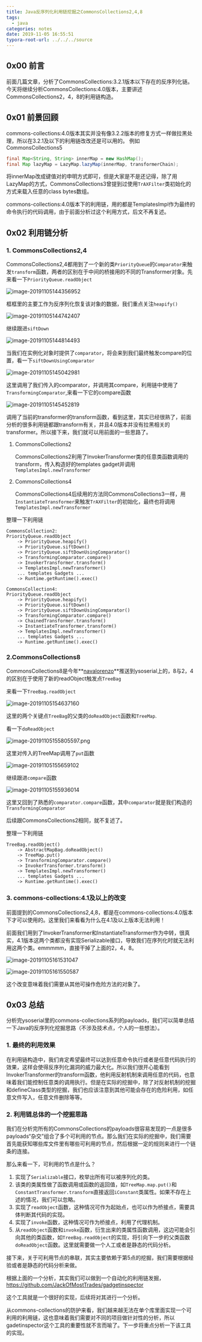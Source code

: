 ```yaml
---
title: Java反序列化利用链挖掘之CommonsCollections2,4,8
tags: 
  - java
categories: notes
date: 2019-11-05 16:55:51
typora-root-url: ../../../source
---
```


## 0x00 前言

前面几篇文章，分析了CommonsCollections:3.2.1版本以下存在的反序列化链。今天将继续分析CommonsCollections:4.0版本，主要讲述CommonsCollections2，4，8的利用链构造。

<!-- more -->

## 0x01 前景回顾

commons-collections:4.0版本其实并没有像3.2.2版本的修复方式一样做拉黑处理，所以在3.2.1及以下的利用链改改还是可以用的。
例如CommonsCollections5

```java
final Map<String, String> innerMap = new HashMap();
final Map lazyMap = LazyMap.lazyMap(innerMap, transformerChain);
```

将innerMap改成键值对的申明方式即可，但是大家是不是还记得，除了用LazyMap的方式，CommonsCollections3曾提到过使用`TrAXFilter`类初始化的方式来载入任意的class bytes数组。

commons-collections:4.0版本下的利用链，用的都是TemplatesImpl作为最终的命令执行的代码调用，由于前面分析过这个利用方式，后文不再复述。

## 0x02 利用链分析

### 1. CommonsCollections2,4

CommonsCollections2,4都用到了一个新的类`PriorityQueue`的`Comparator`来触发`transform`函数，两者的区别在于中间的桥接用的不同的Transformer对象。先来看一下`PriorityQueue.readObject`

![image-20191105144356952](/images/study-java-deserialized-commonscollections4-20191105/image-20191105144356952.png)

框框里的主要工作为反序列化恢复该对象的数据，我们重点关注`heapify()`

![image-20191105144742407](/images/study-java-deserialized-commonscollections4-20191105/image-20191105144742407.png)

继续跟进`siftDown`

![image-20191105144814493](/images/study-java-deserialized-commonscollections4-20191105/image-20191105144814493.png)

当我们在实例化对象时提供了`comparator`，将会来到我们最终触发compare的位置，看一下`siftDownUsingComparator`

![image-20191105145042981](/images/study-java-deserialized-commonscollections4-20191105/image-20191105145042981.png)

这里调用了我们传入的comparator，并调用其compare，利用链中使用了`TransformingComparator`,来看一下它的compare函数

![image-20191105145452819](/images/study-java-deserialized-commonscollections4-20191105/image-20191105145452819.png)

调用了当前的transformer的transform函数，看到这里，其实已经很熟了，前面分析的很多利用链都跟transform有关，并且4.0版本并没有拉黑相关的transformer。所以接下来，我们就可以用前面的一些思路了。

1. CommonsCollections2

   CommonsCollections2利用了InvokerTransformer类的任意类函数调用的transform，传入构造好的templates gadget并调用	`TemplatesImpl.newTransformer`

2. CommonsCollections4

   CommonsCollections4后续用的方法同CommonsCollections3一样，用`InstantiateTransformer`来触发`TrAXFilter`的初始化，最终也将调用`TemplatesImpl.newTransformer`

整理一下利用链

```
CommonsCollection2:
PriorityQueue.readObject
	-> PriorityQueue.heapify()
	-> PriorityQueue.siftDown()
	-> PriorityQueue.siftDownUsingComparator()
	-> TransformingComparator.compare()
	-> InvokerTransformer.transform()
	-> TemplatesImpl.newTransformer()
	... templates Gadgets ...
	-> Runtime.getRuntime().exec()

CommonsCollection4:
PriorityQueue.readObject
	-> PriorityQueue.heapify()
	-> PriorityQueue.siftDown()
	-> PriorityQueue.siftDownUsingComparator()
	-> TransformingComparator.compare()
	-> ChainedTransformer.transform()
	-> InstantiateTransformer.transform()
	-> TemplatesImpl.newTransformer()
	... templates Gadgets ...
	-> Runtime.getRuntime().exec()
```

### 2.CommonsCollections8

CommonsCollections8是今年**[navalorenzo](https://github.com/navalorenzo)**推送到ysoserial上的，8与2，4的区别在于使用了新的readObject触发点`TreeBag`

来看一下`TreeBag.readObject`

![image-20191105154637160](/images/study-java-deserialized-commonscollections4-20191105/image-20191105154637160.png)

这里的两个关键点`TreeBag`的父类的`doReadObject`函数和`TreeMap`.

看一下`doReadObject`

![image-20191105155805597.png](/images/study-java-deserialized-commonscollections4-20191105/image-20191105155805597.png)

这里对传入的TreeMap调用了`put`函数

![image-20191105155659102](/images/study-java-deserialized-commonscollections4-20191105/image-20191105155659102.png)

继续跟进`compare`函数

![image-20191105155936014](/images/study-java-deserialized-commonscollections4-20191105/image-20191105155936014.png)

这里又回到了熟悉的`comparator.compare`函数，其中`comparator`就是我们构造的`TransformingComparator`

后续跟CommonsCollections2相同，就不复述了。

整理一下利用链

```
TreeBag.readObject()
	-> AbstractMapBag.doReadObject()
	-> TreeMap.put()
	-> TransformingComparator.compare()
	-> InvokerTransformer.transform()
	-> TemplatesImpl.newTransformer()
	... templates Gadgets ...
	-> Runtime.getRuntime().exec()
```

### 3. commons-collections:4.1及以上的改变

前面提到的CommonsCollections2,4,8，都是在commons-collections:4.0版本下才可以使用的。这里我们来看看为什么在4.1及以上版本无法利用！

前面我们用到了InvokerTransformer和InstantiateTransformer作为中转，很真实，4.1版本这两个类都没有实现Serializable接口，导致我们在序列化时就无法利用这两个类。emmmmm，直接干掉了上面的2，4，8。

![image-20191105161531047](/images/study-java-deserialized-commonscollections4-20191105/image-20191105161531047.png)

![image-20191105161550587](/images/study-java-deserialized-commonscollections4-20191105/image-20191105161550587.png)

这个改变意味着我们需要从其他可操作危险方法的对象了。

## 0x03 总结

分析完ysoserial里的commons-collections系列的payloads，我们可以简单总结一下Java的反序列化挖掘思路（不涉及技术点，个人的一些想法）。

### 1. 最终的利用效果

在利用链构造中，我们肯定希望最终可以达到任意命令执行或者是任意代码执行的效果，这样会使得反序列化漏洞的威力最大化。所以我们很开心能看到InvokerTransformer的transform函数，他利用反射机制来调用任意的代码，也意味着我们能控制任意类的调用执行。但是在实际的挖掘中，除了对反射机制的挖掘和defineClass类型的挖掘，我们也应该注意到其他可能会存在的危险利用，如任意文件写入，任意文件删除等等。

### 2. 利用链总体的一个挖掘思路

我们在分析完所有的CommonsCollections的payloads很容易发现的一点是很多payloads“杂交”组合了多个可利用的节点。那么我们在实际的挖掘中，我们需要首先能获知哪些库文件里有哪些可利用的节点，然后根据一定的规则来进行一个链条的连接。

那么来看一下，可利用的节点是什么？

1. 实现了`Serializable`接口，枚举出所有可以被序列化的类。
2. 该类的类属性做了函数调用或函数的返回值，如`TreeMap.map.put()`和`ConstantTransformer.transform`直接返回`iConstant`类属性。如果不存在上述的情况，我们可以忽略。
3. 实现了`readObject`函数，这种情况可作为起始点，也可以作为桥接点，需要具体判断其代码的实现。
4. 实现了`invoke`函数，这种情况可作为桥接点，利用了代理机制。
5. 从`readObject`函数和`invoke`函数，衍生出来的类属性函数调用，这边可能会引向其他的类函数，如`TreeBag.readObject`的实现，将引向下一步的父类函数`doReadObject`函数。这里就需要做一个人工或者是静态的代码分析。

接下来，关于可利用节点的串联，其实主要依赖于第5点的挖掘，我们需要根据经验或者是静态的代码分析来做。

根据上面的一个分析，其实我们可以做到一个自动化的利用链发掘，https://github.com/JackOfMostTrades/gadgetinspector

这个工具就是一个很好的实现，后续将对其进行一个分析。

从commons-collections的防护来看，我们越来越无法在单个库里面实现一个可利用的利用链，这也意味着我们需要对不同的项目做针对性的分析，所以gadetinspector这个工具的重要性就不言而喻了。下一步将重点分析一下该工具的实现。